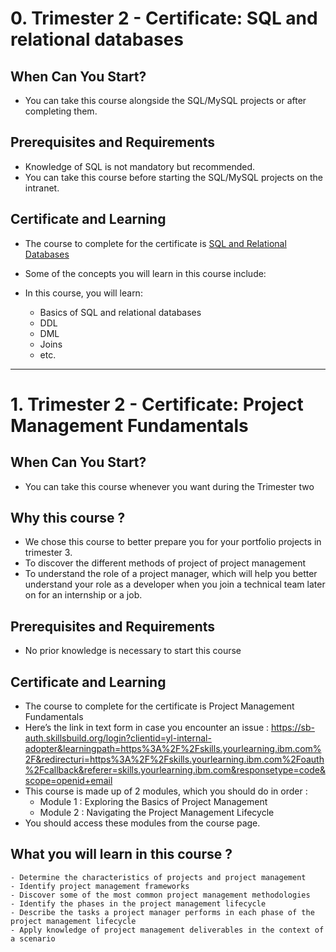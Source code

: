 # 0. Trimester 2 - Certificate: SQL and relational databases  

## When Can You Start?

* You can take this course alongside the SQL/MySQL projects or after completing them.  


## Prerequisites and Requirements

* Knowledge of SQL is not mandatory but recommended.
* You can take this course before starting the SQL/MySQL projects on the intranet.

## Certificate and Learning

* The course to complete for the certificate is [SQL and Relational Databases](https://skillsbuild.skillsnetwork.site/courses/course-v1:BDU+DB0101EN+v1)
* Some of the concepts you will learn in this course include:

* In this course, you will learn:
    * Basics of SQL and relational databases
    * DDL
    * DML
    * Joins
    * etc.

---

# 1. Trimester 2 - Certificate: Project Management Fundamentals  


## When Can You Start?

* You can take this course whenever you want during the Trimester two

## Why this course ?

* We chose this course to better prepare you for your portfolio projects in trimester 3.
* To discover the different methods of project of project management
* To understand the role of a project manager, which will help you better understand your role as a developer when you join a technical team later on for an internship or a job.

## Prerequisites and Requirements

* No prior knowledge is necessary to start this course

## Certificate and Learning

* The course to complete for the certificate is Project Management Fundamentals
* Here’s the link in text form in case you encounter an issue : https://sb-auth.skillsbuild.org/login?clientid=yl-internal-adopter&learningpath=https%3A%2F%2Fskills.yourlearning.ibm.com%2F&redirecturi=https%3A%2F%2Fskills.yourlearning.ibm.com%2Foauth%2Fcallback&referer=skills.yourlearning.ibm.com&responsetype=code&scope=openid+email
* This course is made up of 2 modules, which you should do in order :  
    - Module 1 : Exploring the Basics of Project Management
    - Module 2 : Navigating the Project Management Lifecycle
* You should access these modules from the course page.

## What you will learn in this course ?
```
- Determine the characteristics of projects and project management
- Identify project management frameworks
- Discover some of the most common project management methodologies
- Identify the phases in the project management lifecycle
- Describe the tasks a project manager performs in each phase of the project management lifecycle
- Apply knowledge of project management deliverables in the context of a scenario
```